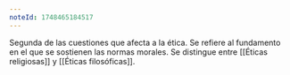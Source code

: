 ```yaml
---
noteId: 1748465184517
---
```


Segunda de las cuestiones que afecta a la ética. Se refiere al fundamento en el que se sostienen las normas morales. Se distingue entre [[Éticas religiosas]] y [[Éticas filosóficas]].